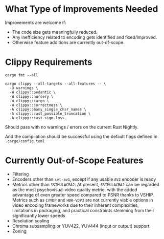 # What Type of Improvements Needed
Improvements are welcome if:
- The code size gets meaningfully reduced.
- Any inefficiency related to encoding gets identified and fixed/improved.
- Otherwise feature additions are currently out-of-scope.

# Clippy Requirements

```
cargo fmt --all

cargo clippy --all-targets --all-features -- \
  -D warnings \
  -W clippy::pedantic \
  -W clippy::nursery \
  -W clippy::cargo \
  -W clippy::correctness \
  -A clippy::many_single_char_names \
  -A clippy::cast_possible_truncation \
  -A clippy::cast-sign-loss
```

Should pass with no warnings / errors on the current Rust Nightly.

And the compilation should be successful using the default flags defined in `.cargo/config.toml`

# Currently Out-of-Scope Features

- Filtering
- Encoders other than `svt-av1`, except if any usable `AV2` encoder is ready
- Metrics other than `SSIMULACRA2`: At present, `SSIMULACRA2` can be regarded as the most psychovisual video quality metric, with the added advantage of even greater speed compared to PSNR thanks to VSHIP. Metrics such as `CVVDP` and `HDR-VDP3` are not currently viable options in video encoding frameworks due to their inherent complexities, limitations in packaging, and practical constraints stemming from their significantly lower speeds
- Resolution scaling
- Chroma subsampling or YUV422, YUV444 (input or output) support
- Zoning
